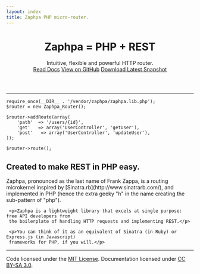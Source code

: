 ```yaml
---
layout: index
title: Zaphpa PHP micro-router.
---
```


<header class="masthead">
  <h1 id="headline">Zaphpa = PHP + REST</h1>
  <div id="subhead">Intuitive, flexible and powerful HTTP router.</div>
  
  <div class="project-links">
    <a href="doc.html" class="btn btn-primary btn-large">Read Docs</a>    
    <a href="https://github.com/zaphpa/zaphpa/" class="btn btn-large">View on GitHub</a>
    <a href="https://github.com/zaphpa/zaphpa/zipball/master" class="btn btn-large">Download Latest Snapshot</a>
  </div>
</header>

<hr class="soften">

    require_once(__DIR__ . '/vendor/zaphpa/zaphpa.lib.php');
    $router = new Zaphpa_Router();
    
    $router->addRoute(array(
    	'path'  => '/users/{id}',
    	'get'   => array('UserController', 'getUser'),
    	'post'   => array('UserController', 'updateUser'),
    ));
    
    $router->route();

<div class="marketing">
  <h2>Created to make REST in PHP easy.</h2>

   <p>Zaphpa, pronounced as the last name of Frank Zappa, is a routing microkernel inspired by 
   [Sinatra.rb](http://www.sinatrarb.com/), and implemented in PHP (hence the extra geeky "h" 
   in the name creating the sub-pattern of "php").</p>
   
	 <p>Zaphpa is a lightweight library that excels at single purpose: free API developers from 
	 the boilerplate of handling HTTP requests and implementing REST.</p> 
	 
	 <p>You can think of it as an equivalent of Sinatra (in Ruby) or Express.js (in Javascript) 
	 frameworks for PHP, if you will.</p>    
</div><!-- /.marketing -->

<hr class="soften">

<footer class="footer">
  <p>Code licensed under the <a href="https://github.com/zaphpa/zaphpa/#license" target="_blank">MIT License</a>. Documentation licensed under <a href="http://creativecommons.org/licenses/by-sa/3.0/">CC BY-SA 3.0</a>.</p>
</footer>

